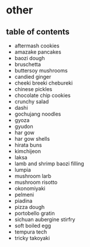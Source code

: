 # other

## table of contents

- aftermash cookies
- amazake pancakes
- baozi dough
- bruschetta
- buttersoy mushrooms
- candied ginger
- cheeki breeki chebureki
- chinese pickles
- chocolate chip cookies
- crunchy salad
- dashi
- gochujang noodles
- gyoza
- gyudon
- har gow
- har gow shells
- hirata buns
- kimchijeon
- laksa
- lamb and shrimp baozi filling
- lumpia
- mushroom larb
- mushroom risotto
- okonomiyaki
- pelmeni
- piadina
- pizza dough
- portobello gratin
- sichuan aubergine stirfry
- soft boiled egg
- tempura tech
- tricky takoyaki
